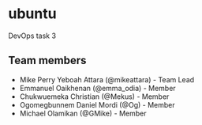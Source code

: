 # ubuntu

DevOps task 3


## Team members

- Mike Perry Yeboah Attara (@mikeattara) - Team Lead
- Emmanuel Oaikhenan (@emma_odia) - Member
- Chukwuemeka Christian (@Mekus)  - Member
- Ogomegbunnem Daniel Mordi (@Og)  - Member
- Michael Olamikan (@GMike)  - Member

